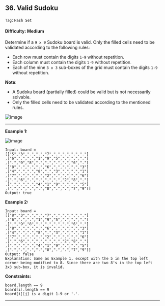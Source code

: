 ## 36. Valid Sudoku

```Tag```: ```Hash Set```

#### Difficulty: Medium

Determine if a ```9 x 9``` Sudoku board is valid. Only the filled cells need to be validated according to the following rules:

- Each row must contain the digits ```1-9``` without repetition.
- Each column must contain the digits ```1-9``` without repetition.
- Each of the nine ```3 x 3``` sub-boxes of the grid must contain the digits ```1-9``` without repetition.

__Note__:

- A Sudoku board (partially filled) could be valid but is not necessarily solvable.
- Only the filled cells need to be validated according to the mentioned rules.

![image](https://user-images.githubusercontent.com/35042430/213787919-1975b293-c89b-4393-af07-511c9e5c8a18.png)

---

__Example 1:__

![image](https://upload.wikimedia.org/wikipedia/commons/thumb/f/ff/Sudoku-by-L2G-20050714.svg/250px-Sudoku-by-L2G-20050714.svg.png)
```
Input: board = 
[["5","3",".",".","7",".",".",".","."]
,["6",".",".","1","9","5",".",".","."]
,[".","9","8",".",".",".",".","6","."]
,["8",".",".",".","6",".",".",".","3"]
,["4",".",".","8",".","3",".",".","1"]
,["7",".",".",".","2",".",".",".","6"]
,[".","6",".",".",".",".","2","8","."]
,[".",".",".","4","1","9",".",".","5"]
,[".",".",".",".","8",".",".","7","9"]]
Output: true
```

__Example 2:__
```
Input: board = 
[["8","3",".",".","7",".",".",".","."]
,["6",".",".","1","9","5",".",".","."]
,[".","9","8",".",".",".",".","6","."]
,["8",".",".",".","6",".",".",".","3"]
,["4",".",".","8",".","3",".",".","1"]
,["7",".",".",".","2",".",".",".","6"]
,[".","6",".",".",".",".","2","8","."]
,[".",".",".","4","1","9",".",".","5"]
,[".",".",".",".","8",".",".","7","9"]]
Output: false
Explanation: Same as Example 1, except with the 5 in the top left corner being modified to 8. Since there are two 8's in the top left 3x3 sub-box, it is invalid.
```

__Constraints:__
```
board.length == 9
board[i].length == 9
board[i][j] is a digit 1-9 or '.'.
```

---
